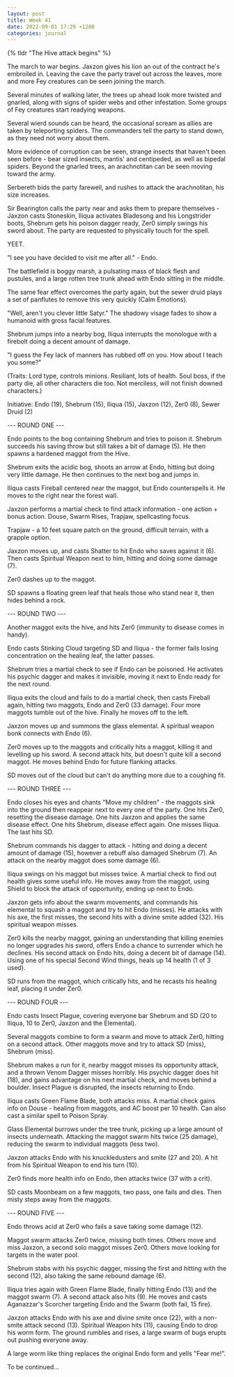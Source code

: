 ```yaml
---
layout: post
title: Week 41
date: 2022-09-01 17:29 +1200
categories: journal
---
```

{% tldr "The Hive attack begins" %}

The march to war begins. Jaxzon gives his lion an out of the contract he's embroiled in. Leaving the cave the party travel out across the leaves, more and more Fey creatures can be seen joining the march.

Several minutes of walking later, the trees up ahead look more twisted and gnarled, along with signs of spider webs and other infestation. Some groups of Fey creatures start readying weapons.

Several wierd sounds can be heard, the occasional scream as allies are taken by teleporting spiders. The commanders tell the party to stand down, as they need not worry about them.

More evidence of corruption can be seen, strange insects that haven't been seen before - bear sized insects, mantis' and centipeded, as well as bipedal spiders. Beyond the gnarled trees, an arachnotitan can be seen moving toward the army.

Serbereth bids the party farewell, and rushes to attack the arachnotitan, his size increases.

Sir Bearington calls the party near and asks them to prepare themselves - Jaxzon casts Stoneskin, Iliqua activates Bladesong and his Longstrider boots, Shebrum gets his poison dagger ready, Zer0 simply swings his sword about. The party are requested to physically touch for the spell.

YEET.

"I see you have decided to visit me after all." - Endo.

The battlefield is boggy marsh, a pulsating mass of black flesh and pustules, and a large rotten tree trunk ahead with Endo sitting in the middle.

The same fear effect overcomes the party again, but the sewer druid plays a set of panflutes to remove this very quickly (Calm Emotions).

"Well, aren't you clever little Satyr." The shadowy visage fades to show a humanoid with gross facial features.

Shebrum jumps into a nearby bog, Iliqua interrupts the monologue with a firebolt doing a decent amount of damage.

"I guess the Fey lack of manners has rubbed off on you. How about I teach you some?"

(Traits: Lord type, controls minions. Resiliant, lots of health. Soul boss, if the party die, all other characters die too. Not merciless, will not finish downed characters.)

Initiative: Endo (19), Shebrum (15), Iliqua (15), Jaxzon (12), Zer0 (8), Sewer Druid (2)

--- ROUND ONE ---

Endo points to the bog containing Shebrum and tries to poison it. Shebrum succeeds his saving throw but still takes a bit of damage (5). He then spawns a hardened maggot from the Hive.

Shebrum exits the acidic bog, shoots an arrow at Endo, hitting but doing very little damage. He then continues to the next bog and jumps in.

Iliqua casts Fireball centered near the maggot, but Endo counterspells it. He moves to the right near the forest wall.

Jaxzon performs a martial check to find attack information - one action + bonus action. Douse, Swarm Rises, Trapjaw, spellcasting focus.

Trapjaw - a 10 feet square patch on the ground, difficult terrain, with a grapple option.

Jaxzon moves up, and casts Shatter to hit Endo who saves against it (6). Then casts Spiritual Weapon next to him, hitting and doing some damage (7).

Zer0 dashes up to the maggot.

SD spawns a floating green leaf that heals those who stand near it, then hides behind a rock.

--- ROUND TWO ---

Another maggot exits the hive, and hits Zer0 (immunity to disease comes in handy).

Endo casts Stinking Cloud targeting SD and Iliqua - the former fails losing concentration on the healing leaf, the latter passes.

Shebrum tries a martial check to see if Endo can be poisoned. He activates his psychic dagger and makes it invisible, moving it next to Endo ready for the next round.

Iliqua exits the cloud and fails to do a martial check, then casts Fireball again, hitting two maggots, Endo and Zer0 (33 damage). Four more maggots tumble out of the hive. Finally he moves off to the left.

Jaxzon moves up and summons the glass elemental. A spiritual weapon bonk connects with Endo (6).

Zer0 moves up to the maggots and critically hits a maggot, killing it and levelling up his sword. A second attack hits, but doesn't quite kill a second maggot. He moves behind Endo for future flanking attacks.

SD moves out of the cloud but can't do anything more due to a coughing fit.

--- ROUND THREE ---

Endo closes his eyes and chants "Move my children" - the maggots sink into the ground then reappear next to every one of the party. One hits Zer0, resetting the disease damage. One hits Jaxzon and applies the same disease effect. One hits Shebrum, disease effect again. One misses Iliqua. The last hits SD.

Shebrum commands his dagger to attack - hitting and doing a decent amount of damage (15), however a rebuff also damaged Shebrum (7). An attack on the nearby maggot does some damage (6).

Iliqua swings on his maggot but misses twice. A martial check to find out health gives some useful info. He moves away from the maggot, using Shield to block the attack of opportunity, ending up next to Endo.

Jaxzon gets info about the swarm movements, and commands his elemental to squash a maggot and try to hit Endo (misses). He attacks with his axe, the first misses, the second hits with a divine smite added (32). His spiritual weapon misses.

Zer0 kills the nearby maggot, gaining an understanding that killing enemies no longer upgrades his sword, offers Endo a chance to surrender which he declines. His second attack on Endo hits, doing a decent bit of damage (14). Using one of his special Second Wind things, heals up 14 health (1 of 3 used).

SD runs from the maggot, which critically hits, and he recasts his healing leaf, placing it under Zer0.

--- ROUND FOUR ---

Endo casts Insect Plague, covering everyone bar Shebrum and SD (20 to Iliqua, 10 to Zer0, Jaxzon and the Elemental).

Several maggots combine to form a swarm and move to attack Zer0, hitting on a second attack. Other maggots move and try to attack SD (miss), Shebrum (miss).

Shebrum makes a run for it, nearby maggot misses its opportunity attack, and a thrown Venom Dagger misses horribly. His psychic dagger does hit (18), and gains advantage on his next martial check, and moves behind a boulder. Insect Plague is disrupted, the insects returning to Endo.

Iliqua casts Green Flame Blade, both attacks miss. A martial check gains info on Douse - healing from maggots, and AC boost per 10 health. Can also cast a similar spell to Poison Spray.

Glass Elemental burrows under the tree trunk, picking up a large amount of insects underneath. Attacking the maggot swarm hits twice (25 damage), reducing the swarm to individual maggots (less two).

Jaxzon attacks Endo with his knuckledusters and smite (27 and 20). A hit from his Spiritual Weapon to end his turn (10).

Zer0 finds more health info on Endo, then attacks twice (37 with a crit).

SD casts Moonbeam on a few maggots, two pass, one fails and dies. Then misty steps away from the maggots.

--- ROUND FIVE ---

Endo throws acid at Zer0 who fails a save taking some damage (12).

Maggot swarm attacks Zer0 twice, missing both times. Others move and miss Jaxzon, a second solo maggot misses Zer0. Others move looking for targets in the water pool.

Shebrum stabs with his psychic dagger, missing the first and hitting with the second (12), also taking the same rebound damage (6).

Iliqua tries again with Green Flame Blade, finally hitting Endo (13) and the maggot swarm (7). A second attack also hits (9). He moves and casts Aganazzar's Scorcher targeting Endo and the Swarm (both fail, 15 fire).

Jaxzon attacks Endo with his axe and divine smite once (22), with a non-smite attack second (13). Spiritual Weapon hits (11), causing Endo to drop his worm form. The ground rumbles and rises, a large swarm of bugs erupts out pushing everyone away.

A large worm like thing replaces the original Endo form and yells "Fear me!".

To be continued...